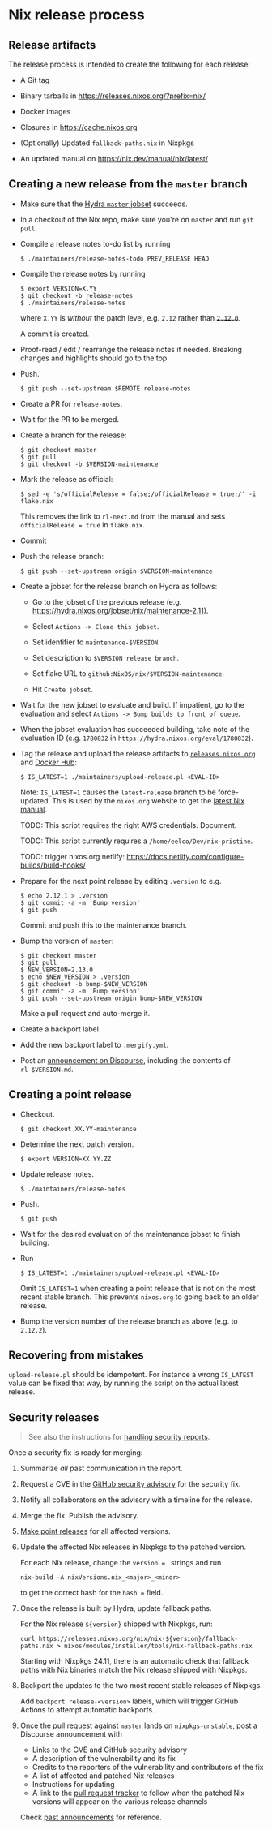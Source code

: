 # Nix release process

## Release artifacts

The release process is intended to create the following for each
release:

* A Git tag

* Binary tarballs in https://releases.nixos.org/?prefix=nix/

* Docker images

* Closures in https://cache.nixos.org

* (Optionally) Updated `fallback-paths.nix` in Nixpkgs

* An updated manual on https://nix.dev/manual/nix/latest/

## Creating a new release from the `master` branch

* Make sure that the [Hydra `master` jobset](https://hydra.nixos.org/jobset/nix/master) succeeds.

* In a checkout of the Nix repo, make sure you're on `master` and run
  `git pull`.

* Compile a release notes to-do list by running

  ```console
  $ ./maintainers/release-notes-todo PREV_RELEASE HEAD
  ```

* Compile the release notes by running

  ```console
  $ export VERSION=X.YY
  $ git checkout -b release-notes
  $ ./maintainers/release-notes
  ```

  where `X.YY` is *without* the patch level, e.g. `2.12` rather than ~~`2.12.0`~~.

  A commit is created.

* Proof-read / edit / rearrange the release notes if needed. Breaking changes
  and highlights should go to the top.

* Push.

  ```console
  $ git push --set-upstream $REMOTE release-notes
  ```

* Create a PR for `release-notes`.

* Wait for the PR to be merged.

* Create a branch for the release:

  ```console
  $ git checkout master
  $ git pull
  $ git checkout -b $VERSION-maintenance
  ```

* Mark the release as official:

  ```console
  $ sed -e 's/officialRelease = false;/officialRelease = true;/' -i flake.nix
  ```

  This removes the link to `rl-next.md` from the manual and sets
  `officialRelease = true` in `flake.nix`.

* Commit

* Push the release branch:

  ```console
  $ git push --set-upstream origin $VERSION-maintenance
  ```

* Create a jobset for the release branch on Hydra as follows:

  * Go to the jobset of the previous release
  (e.g. https://hydra.nixos.org/jobset/nix/maintenance-2.11).

  * Select `Actions -> Clone this jobset`.

  * Set identifier to `maintenance-$VERSION`.

  * Set description to `$VERSION release branch`.

  * Set flake URL to `github:NixOS/nix/$VERSION-maintenance`.

  * Hit `Create jobset`.

* Wait for the new jobset to evaluate and build. If impatient, go to
  the evaluation and select `Actions -> Bump builds to front of
  queue`.

* When the jobset evaluation has succeeded building, take note of the
  evaluation ID (e.g. `1780832` in
  `https://hydra.nixos.org/eval/1780832`).

* Tag the release and upload the release artifacts to
  [`releases.nixos.org`](https://releases.nixos.org/) and [Docker Hub](https://hub.docker.com/):

  ```console
  $ IS_LATEST=1 ./maintainers/upload-release.pl <EVAL-ID>
  ```

  Note: `IS_LATEST=1` causes the `latest-release` branch to be
  force-updated. This is used by the `nixos.org` website to get the
  [latest Nix manual](https://nixos.org/manual/nixpkgs/unstable/).

  TODO: This script requires the right AWS credentials. Document.

  TODO: This script currently requires a
  `/home/eelco/Dev/nix-pristine`.

  TODO: trigger nixos.org netlify: https://docs.netlify.com/configure-builds/build-hooks/

* Prepare for the next point release by editing `.version` to
  e.g.

  ```console
  $ echo 2.12.1 > .version
  $ git commit -a -m 'Bump version'
  $ git push
  ```

  Commit and push this to the maintenance branch.

* Bump the version of `master`:

  ```console
  $ git checkout master
  $ git pull
  $ NEW_VERSION=2.13.0
  $ echo $NEW_VERSION > .version
  $ git checkout -b bump-$NEW_VERSION
  $ git commit -a -m 'Bump version'
  $ git push --set-upstream origin bump-$NEW_VERSION
  ```

  Make a pull request and auto-merge it.

* Create a backport label.

* Add the new backport label to `.mergify.yml`.

* Post an [announcement on Discourse](https://discourse.nixos.org/c/announcements/8), including the contents of
  `rl-$VERSION.md`.

## Creating a point release

* Checkout.

  ```console
  $ git checkout XX.YY-maintenance
  ```

* Determine the next patch version.

  ```console
  $ export VERSION=XX.YY.ZZ
  ```

* Update release notes.

  ```console
  $ ./maintainers/release-notes
  ```

* Push.

  ```console
  $ git push
  ```

* Wait for the desired evaluation of the maintenance jobset to finish
  building.

* Run

  ```console
  $ IS_LATEST=1 ./maintainers/upload-release.pl <EVAL-ID>
  ```

  Omit `IS_LATEST=1` when creating a point release that is not on the
  most recent stable branch. This prevents `nixos.org` to going back
  to an older release.

* Bump the version number of the release branch as above (e.g. to
  `2.12.2`).

## Recovering from mistakes

`upload-release.pl` should be idempotent. For instance a wrong `IS_LATEST` value can be fixed that way, by running the script on the actual latest release.

## Security releases

> See also the instructions for [handling security reports](./security-reports.md).

Once a security fix is ready for merging:

1. Summarize *all* past communication in the report.

1. Request a CVE in the [GitHub security advisory](https://github.com/NixOS/nix/security/advisories) for the security fix.

1. Notify all collaborators on the advisory with a timeline for the release.

1. Merge the fix. Publish the advisory.

1. [Make point releases](#creating-point-releases) for all affected versions.

1. Update the affected Nix releases in Nixpkgs to the patched version.

   For each Nix release, change the `version = ` strings and run

   ```shell-session
   nix-build -A nixVersions.nix_<major>_<minor>
   ```

   to get the correct hash for the `hash =` field.

1. Once the release is built by Hydra, update fallback paths.

   For the Nix release `${version}` shipped with Nixpkgs, run:

   ```shell-session
   curl https://releases.nixos.org/nix/nix-${version}/fallback-paths.nix > nixos/modules/installer/tools/nix-fallback-paths.nix
   ```

   Starting with Nixpkgs 24.11, there is an automatic check that fallback paths with Nix binaries match the Nix release shipped with Nixpkgs.

1. Backport the updates to the two most recent stable releases of Nixpkgs.

   Add `backport release-<version>` labels, which will trigger GitHub Actions to attempt automatic backports.

1. Once the pull request against `master` lands on `nixpkgs-unstable`, post a Discourse announcement with

   - Links to the CVE and GitHub security advisory
   - A description of the vulnerability and its fix
   - Credits to the reporters of the vulnerability and contributors of the fix
   - A list of affected and patched Nix releases
   - Instructions for updating
   - A link to the [pull request tracker](https://nixpk.gs/pr-tracker.html) to follow when the patched Nix versions will appear on the various release channels

   Check [past announcements](https://discourse.nixos.org/search?expanded=true&q=Security%20fix%20in%3Atitle%20order%3Alatest_topic) for reference.
